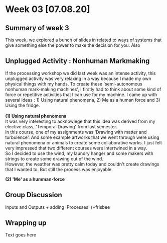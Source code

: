 
# Week 03 [07.08.20] 

## Summary of week 3
This week, we explored a bunch of slides in related to ways of systems that give something else the power to make the decision for you. 
Also



## Unplugged Activity : Nonhuman Markmaking
If the processing workshop we did last week was an intense activity, this unplugged activity was very relaxing in a way because I made my own physical things with my hands. To create these 'semi-autonomous nonhuman mark-making machines', I firstly had to think about some kind of force or repetitive activities that I can use for my machine. I came up with several ideas : 1) Using natural phenomena, 2) Me as a human force and 3) Using the fridge. <br/>
<br/>
**(1) Using natural phenomena <br/>**
It was very interesting to acknowlege that this idea was derived from my elective class, 'Temporal Drawing' from last semester. <br/>
In this course, one of my assignments was 'Drawing with matter and turbulence'. And some example artworks that we went through were using natural phenomena or animals to create some collaborative works. I just felt very impressed that two different courses were intertwined in a way. <br/>
So I decided to use the wind, my laundry hanger and some makers with strings to create some drawing out of the wind. <br/>
However, the weather was pretty calm today and couldn't create drawings that I wanted to. But still the process was enjoyable. <br/>

**(2) 'Me' as a humman-force**


## Group Discussion
Inputs and Outputs + adding 'Processes' (+frisbee

## Wrapping up
Text goes here
